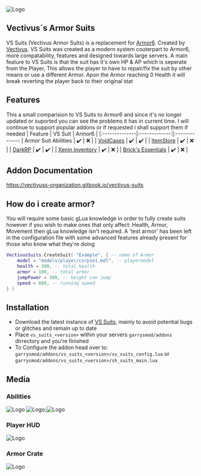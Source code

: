 
![Logo](https://i.imgur.com/he9ZcWI.png)

## Vectivus´s Armor Suits

VS Suits (Vectivus Armor Suits) is a replacement for [Armor6](https://www.gmodstore.com/market/view/armor-suits-now-with-saving-options). Created by [Vectivus](github.com/vectivuss/). VS Suits was created as a modern system couterpart to Armor6, more compatability, features and designed towards large servers. A main feature to VS Suits is that the suit has it's own HP & AP which is seperate from the Player, This allows the player to have to repair/fix the suit by other means or use a different Armor. Apon the Armor reaching 0 Health it will break reverting the player back to their original stat

## Features
This a small comparision to VS Suits to Armor6 and since it's no longer updated or suported you can see the problems it has in current time. I will continue to support popular addons or if requested i shall support them if needed
| Feature       | VS Suit | Armor6 |
|:--------------|:-------------:|:-------------:
| Armor Suit Abilities    | ✔️ | ❌ |
| [VoidCases](https://www.gmodstore.com/market/view/voidcases-unboxing-system) | ✔️ | ✔️ |
| [ItemStore](https://www.gmodstore.com/market/view/itemstore-inventory-bank-and-trading-for-darkrp) | ✔️ | ❌ |
| [DarkRP](https://github.com/FPtje/DarkRP) | ✔️ | ✔️ |
| [Xenin inventory](https://www.gmodstore.com/market/view/xenin-inventory) | ✔️ | ❌ |
| [Brick's Essentials](https://www.gmodstore.com/market/view/bricks-essentials) | ✔️ | ❌ |

## Addon Documentation
https://vectivuss-organization.gitbook.io/vectivus-suits

## How do i create armor?
You will require some basic gLua knowledge in order to fully create suits however if you wish to make ones that only affect: Health, Armor, Movement then gLua knowledge isn't required. A 'test armor' has been left in the configuration file with some advanced features already present for those who know what they're doing
```lua
VectivusSuits.CreateSuit( "Example", { -- name of Armor
    model = "models/player/corpse1.mdl", -- playermodel
    health = 300, -- total health
    armor = 100, -- total armor
    jumpPower = 300, -- height can jump
    speed = 600, -- running speed
} )
```

## Installation
* Download the latest instance of [VS Suits](https://github.com/Vectivuss/vs_suit/releases), mainly to avoid potential bugs or glitches and remain up to date
* Place `vs_suits_<version>` within your servers `garrysmod/addons` dirrectory and you're finished
* To Configure the addon head over to: `garrysmod/addons/vs_suits_<version>/sv_suits_config.lua` or `garrysmod/addons/vs_suits_<version>/sh_suits_main.lua`


## Media

### Abilities
![Logo](https://i.imgur.com/6T2Y7pn.png)
![Logo](https://i.imgur.com/cLU8UdC.png);![Logo](https://i.imgur.com/ua9DXop.png)
### Player HUD
![Logo](https://i.imgur.com/lXxEGMy.png)
### Armor Crate
![Logo](https://i.imgur.com/3Wmdsh2.png)
